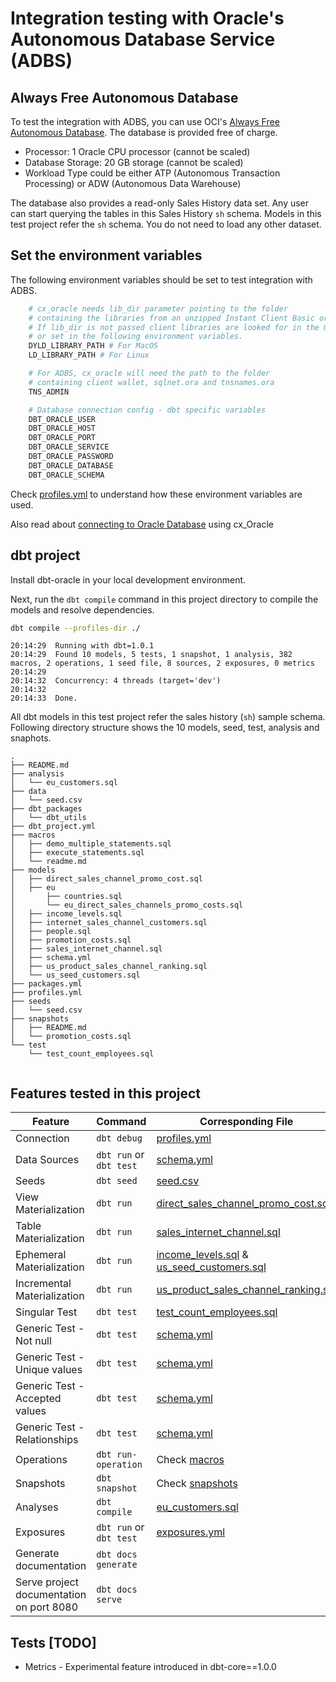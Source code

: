 # Integration testing with Oracle's Autonomous Database Service (ADBS)

## Always Free Autonomous Database

To test the integration with ADBS, you can use OCI's [Always Free Autonomous Database](https://docs.oracle.com/en-us/iaas/Content/Database/Concepts/adbfreeoverview.htm). The database is provided free of charge.
- Processor: 1 Oracle CPU processor (cannot be scaled)
- Database Storage: 20 GB storage (cannot be scaled)
- Workload Type could be either ATP (Autonomous Transaction Processing) or ADW (Autonomous Data Warehouse)

The database also provides a read-only Sales History data set. Any user can start querying the tables in this Sales History `sh` schema. Models in this test project refer the `sh` schema. You do not need to load any other dataset.

## Set the environment variables

The following environment variables should be set to test integration with ADBS.

```bash
    # cx_oracle needs lib_dir parameter pointing to the folder
    # containing the libraries from an unzipped Instant Client Basic or Basic Light package.
    # If lib_dir is not passed client libraries are looked for in the Operating system search path
    # or set in the following environment variables.
    DYLD_LIBRARY_PATH # For MacOS
    LD_LIBRARY_PATH # For Linux

    # For ADBS, cx_oracle will need the path to the folder
    # containing client wallet, sqlnet.ora and tnsnames.ora
    TNS_ADMIN

    # Database connection config - dbt specific variables
    DBT_ORACLE_USER
    DBT_ORACLE_HOST
    DBT_ORACLE_PORT
    DBT_ORACLE_SERVICE
    DBT_ORACLE_PASSWORD
    DBT_ORACLE_DATABASE
    DBT_ORACLE_SCHEMA
```
Check [profiles.yml](profiles.yml) to understand how these environment variables are used.

Also read about [connecting to Oracle Database](https://cx-oracle.readthedocs.io/en/latest/user_guide/connection_handling.html) using cx_Oracle

## dbt project

Install dbt-oracle in your local development environment.

Next, run the `dbt compile` command in this project directory to compile the models and resolve dependencies.
```bash
dbt compile --profiles-dir ./
```
```text
20:14:29  Running with dbt=1.0.1
20:14:29  Found 10 models, 5 tests, 1 snapshot, 1 analysis, 382 macros, 2 operations, 1 seed file, 8 sources, 2 exposures, 0 metrics
20:14:29  
20:14:32  Concurrency: 4 threads (target='dev')
20:14:32  
20:14:33  Done.
```
All dbt models in this test project refer the sales history (`sh`) sample schema.
Following directory structure shows the 10 models, seed, test, analysis and snaphots.


```text
.
├── README.md
├── analysis
│   └── eu_customers.sql
├── data
│   └── seed.csv
├── dbt_packages
│   └── dbt_utils
├── dbt_project.yml
├── macros
│   ├── demo_multiple_statements.sql
│   ├── execute_statements.sql
│   └── readme.md
├── models
│   ├── direct_sales_channel_promo_cost.sql
│   ├── eu
│       ├── countries.sql
│       └── eu_direct_sales_channels_promo_costs.sql
│   ├── income_levels.sql
│   ├── internet_sales_channel_customers.sql
│   ├── people.sql
│   ├── promotion_costs.sql
│   ├── sales_internet_channel.sql
│   ├── schema.yml
│   ├── us_product_sales_channel_ranking.sql
│   └── us_seed_customers.sql
├── packages.yml
├── profiles.yml
├── seeds
│   └── seed.csv
├── snapshots
│   ├── README.md
│   └── promotion_costs.sql
└── test
    └── test_count_employees.sql


```

## Features tested in this project

| Feature | Command | Corresponding File |
| --------|---------|----- |
| Connection | `dbt debug` | [profiles.yml](profiles.yml)
| Data Sources | `dbt run` or `dbt test` | [schema.yml](./models/schema.yml)
| Seeds | `dbt seed` | [seed.csv](./data/seed.csv)
| View Materialization | `dbt run` | [direct_sales_channel_promo_cost.sql](./models/direct_sales_channel_promo_cost.sql)
| Table Materialization | `dbt run` | [sales_internet_channel.sql](./models/sales_internet_channel.sql)
| Ephemeral Materialization | `dbt run` | [income_levels.sql](./models/income_levels.sql) & [us_seed_customers.sql](./models/us_seed_customers.sql)
| Incremental Materialization | `dbt run` | [us_product_sales_channel_ranking.sql](./models/us_product_sales_channel_ranking.sql)
| Singular Test | `dbt test` | [test_count_employees.sql](./test/test_count_employees.sql)
| Generic Test - Not null | `dbt test` | [schema.yml](./models/schema.yml)
| Generic Test - Unique values | `dbt test` | [schema.yml](./models/schema.yml)
| Generic Test - Accepted values | `dbt test` | [schema.yml](./models/schema.yml)
| Generic Test - Relationships | `dbt test` | [schema.yml](./models/schema.yml)
| Operations |  `dbt run-operation`  | Check [macros](macros)
| Snapshots | `dbt snapshot` | Check [snapshots](snapshots)
| Analyses | `dbt compile` | [eu_customers.sql](./analysis/eu_customers.sql)
| Exposures | `dbt run` or `dbt test` | [exposures.yml](./models/exposures.yml)
| Generate documentation | `dbt docs generate` |
| Serve project documentation on port 8080 | `dbt docs serve`


## Tests [TODO]
- Metrics - Experimental feature introduced in dbt-core==1.0.0

